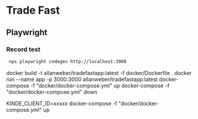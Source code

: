 # Trade Fast

## Playwright

### Record test

```bash
 npx playwright codegen http://localhost:3000
```

docker build -t allanweber/tradefastapp:latest -f docker/Dockerfile .
docker run --name app -p 3000:3000 allanweber/tradefastapp:latest
docker-compose -f "docker/docker-compose.yml" up
docker-compose -f "docker/docker-compose.yml" down

KINDE_CLIENT_ID=xxxxx docker-compose -f "docker/docker-compose.yml" up
